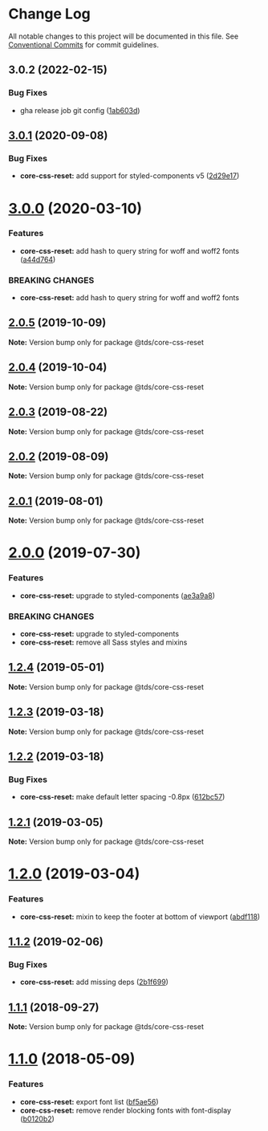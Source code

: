 # Change Log

All notable changes to this project will be documented in this file.
See [Conventional Commits](https://conventionalcommits.org) for commit guidelines.

## 3.0.2 (2022-02-15)


### Bug Fixes

* gha release job git config ([1ab603d](https://github.com/telusdigital/tds/commit/1ab603d68c36219b0711fc353bc2515b64712ca9))





## [3.0.1](https://github.com/telusdigital/tds/compare/@tds/core-css-reset@3.0.0...@tds/core-css-reset@3.0.1) (2020-09-08)


### Bug Fixes

* **core-css-reset:** add support for styled-components v5 ([2d29e17](https://github.com/telusdigital/tds/commit/2d29e1762ea7187876da2b4623acf8331b4dcd85))





# [3.0.0](https://github.com/telusdigital/tds/compare/@tds/core-css-reset@2.0.5...@tds/core-css-reset@3.0.0) (2020-03-10)


### Features

* **core-css-reset:** add hash to query string for woff and woff2 fonts ([a44d764](https://github.com/telusdigital/tds/commit/a44d764))


### BREAKING CHANGES

* **core-css-reset:** add hash to query string for woff and woff2 fonts





## [2.0.5](https://github.com/telusdigital/tds/compare/@tds/core-css-reset@2.0.4...@tds/core-css-reset@2.0.5) (2019-10-09)

**Note:** Version bump only for package @tds/core-css-reset





## [2.0.4](https://github.com/telusdigital/tds/compare/@tds/core-css-reset@2.0.3...@tds/core-css-reset@2.0.4) (2019-10-04)

**Note:** Version bump only for package @tds/core-css-reset





## [2.0.3](https://github.com/telusdigital/tds/compare/@tds/core-css-reset@2.0.2...@tds/core-css-reset@2.0.3) (2019-08-22)

**Note:** Version bump only for package @tds/core-css-reset





## [2.0.2](https://github.com/telusdigital/tds/compare/@tds/core-css-reset@2.0.1...@tds/core-css-reset@2.0.2) (2019-08-09)

**Note:** Version bump only for package @tds/core-css-reset





## [2.0.1](https://github.com/telusdigital/tds/compare/@tds/core-css-reset@2.0.0...@tds/core-css-reset@2.0.1) (2019-08-01)

**Note:** Version bump only for package @tds/core-css-reset





# [2.0.0](https://github.com/telusdigital/tds/compare/@tds/core-css-reset@1.2.4...@tds/core-css-reset@2.0.0) (2019-07-30)


### Features

* **core-css-reset:** upgrade to styled-components ([ae3a9a8](https://github.com/telusdigital/tds/commit/ae3a9a8))


### BREAKING CHANGES

* **core-css-reset:** upgrade to styled-components
* **core-css-reset:** remove all Sass styles and mixins





## [1.2.4](https://github.com/telusdigital/tds/compare/@tds/core-css-reset@1.2.3...@tds/core-css-reset@1.2.4) (2019-05-01)

**Note:** Version bump only for package @tds/core-css-reset





## [1.2.3](https://github.com/telusdigital/tds/compare/@tds/core-css-reset@1.2.2...@tds/core-css-reset@1.2.3) (2019-03-18)

**Note:** Version bump only for package @tds/core-css-reset





## [1.2.2](https://github.com/telusdigital/tds/compare/@tds/core-css-reset@1.2.1...@tds/core-css-reset@1.2.2) (2019-03-18)


### Bug Fixes

* **core-css-reset:** make default letter spacing -0.8px ([612bc57](https://github.com/telusdigital/tds/commit/612bc57))





## [1.2.1](https://github.com/telusdigital/tds/compare/@tds/core-css-reset@1.2.0...@tds/core-css-reset@1.2.1) (2019-03-05)

**Note:** Version bump only for package @tds/core-css-reset





# [1.2.0](https://github.com/telusdigital/tds/compare/@tds/core-css-reset@1.1.2...@tds/core-css-reset@1.2.0) (2019-03-04)


### Features

* **core-css-reset:** mixin to keep the footer at bottom of viewport ([abdf118](https://github.com/telusdigital/tds/commit/abdf118))





## [1.1.2](https://github.com/telusdigital/tds/compare/@tds/core-css-reset@1.1.1...@tds/core-css-reset@1.1.2) (2019-02-06)


### Bug Fixes

* **core-css-reset:** add missing deps ([2b1f699](https://github.com/telusdigital/tds/commit/2b1f699))





<a name="1.1.1"></a>
## [1.1.1](https://github.com/telusdigital/tds/compare/@tds/core-css-reset@1.1.0...@tds/core-css-reset@1.1.1) (2018-09-27)




**Note:** Version bump only for package @tds/core-css-reset

<a name="1.1.0"></a>
# [1.1.0](https://github.com/telusdigital/tds/compare/@tds/core-css-reset@1.0.0...@tds/core-css-reset@1.1.0) (2018-05-09)


### Features

* **core-css-reset:** export font list ([bf5ae56](https://github.com/telusdigital/tds/commit/bf5ae56))
* **core-css-reset:** remove render blocking fonts with font-display ([b0120b2](https://github.com/telusdigital/tds/commit/b0120b2))
